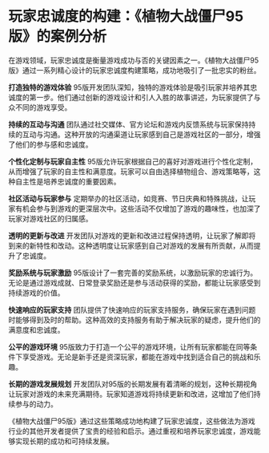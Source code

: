 # 玩家忠诚度的构建：《植物大战僵尸95版》的案例分析

在游戏领域，玩家忠诚度是衡量游戏成功与否的关键因素之一。《植物大战僵尸95版》通过一系列精心设计的玩家忠诚度构建策略，成功地吸引了一批忠实的粉丝。

**打造独特的游戏体验**
95版开发团队深知，独特的游戏体验是吸引玩家并培养其忠诚度的第一步。他们通过创新的游戏设计和引人入胜的故事讲述，为玩家提供了与众不同的游戏享受。

**持续的互动与沟通**
团队通过社交媒体、官方论坛和游戏内反馈系统与玩家保持持续的互动与沟通。这种开放的沟通渠道让玩家感到自己是游戏社区的一部分，增强了他们的参与感和忠诚度。

**个性化定制与玩家自主性**
95版允许玩家根据自己的喜好对游戏进行个性化定制，从而增强了玩家的自主性和满意度。玩家可以自由选择植物组合、游戏策略等，这种自主性是培养忠诚度的重要因素。

**社区活动与玩家参与**
定期举办的社区活动，如竞赛、节日庆典和特殊挑战，让玩家有机会参与到游戏的更深层次中。这些活动不仅增加了游戏的趣味性，也加深了玩家对游戏社区的归属感。

**透明的更新与改进**
开发团队对游戏的更新和改进过程保持透明，让玩家了解即将到来的新特性和改动。这种透明度让玩家感到自己对游戏的发展有所贡献，从而提升了忠诚度。

**奖励系统与玩家激励**
95版设计了一套完善的奖励系统，以激励玩家的忠诚行为。无论是通过游戏成就、日常登录奖励还是参与活动获得的奖励，都能让玩家感受到持续游戏的价值。

**快速响应的玩家支持**
团队提供了快速响应的玩家支持服务，确保玩家在遇到问题时能够得到及时的帮助。这种高效的支持服务有助于解决玩家的疑虑，提升他们的满意度和忠诚度。

**公平的游戏环境**
95版致力于打造一个公平的游戏环境，让所有玩家都能在同等条件下享受游戏。无论是新手还是资深玩家，都能在游戏中找到适合自己的挑战和乐趣。

**长期的游戏发展规划**
开发团队对95版的长期发展有着清晰的规划，这种长期视角让玩家对游戏的未来充满期待。玩家知道游戏将持续更新和改进，这增加了他们持续参与的动力。

《植物大战僵尸95版》通过这些策略成功地构建了玩家忠诚度，这些做法为游戏行业的其他开发者提供了宝贵的经验和启示。通过重视和培养玩家忠诚度，游戏能够实现长期的成功和可持续发展。
